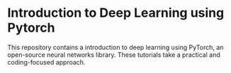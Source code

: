 # Introduction to Deep Learning using Pytorch
This repository contains a introduction to deep learning using PyTorch, an open-source neural networks library. These tutorials take a practical and coding-focused approach. 
